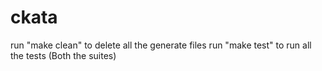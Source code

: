 # ckata
run "make clean" to delete all the generate files
run "make test" to run all the tests (Both the suites)
